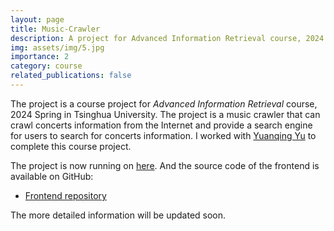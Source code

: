 ```yaml
---
layout: page
title: Music-Crawler
description: A project for Advanced Information Retrieval course, 2024 Spring in Tsinghua University.
img: assets/img/5.jpg
importance: 2
category: course
related_publications: false
---
```


The project is a course project for *Advanced Information Retrieval* course, 2024 Spring in Tsinghua University.
The project is a music crawler that can crawl concerts information from the Internet and provide a search engine for users to search for concerts information.
I worked with [Yuanqing Yu](https://yuyq18.github.io/) to complete this course project.

The project is now running on [here](https://music.wzf2000.top).
And the source code of the frontend is available on GitHub:

- [Frontend repository](https://github.com/wzf2000/IR-music)
<!-- - [Crawler repository](https://github.com/yuyq18/Music-Crawler) -->

The more detailed information will be updated soon.
